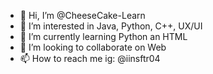- 👋 Hi, I’m @CheeseCake-Learn
- 👀 I’m interested in Java, Python, C++, UX/UI
- 🌱 I’m currently learning Python an HTML
- 💞️ I’m looking to collaborate on Web
- 📫 How to reach me ig: @iinsftr04

<!---
CheeseCake-Learn/CheeseCake-Learn is a ✨ special ✨ repository because its `README.md` (this file) appears on your GitHub profile.
You can click the Preview link to take a look at your changes.
--->
